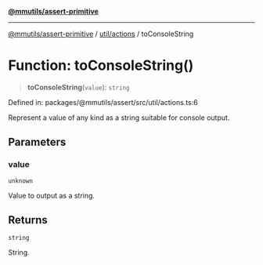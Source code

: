[**@mmutils/assert-primitive**](../../../README.md)

***

[@mmutils/assert-primitive](../../../modules.md) / [util/actions](../README.md) / toConsoleString

# Function: toConsoleString()

> **toConsoleString**(`value`): `string`

Defined in: packages/@mmutils/assert/src/util/actions.ts:6

Represent a value of any kind as a string suitable for console output.

## Parameters

### value

`unknown`

Value to output as a string.

## Returns

`string`

String.

